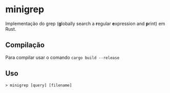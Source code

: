 # minigrep
Implementação do grep (**g**lobally search a **r**egular **e**xpression and **p**rint) em Rust.

## Compilação
Para compilar usar o comando ```cargo build --release```

## Uso
```> minigrep [query] [filename]```